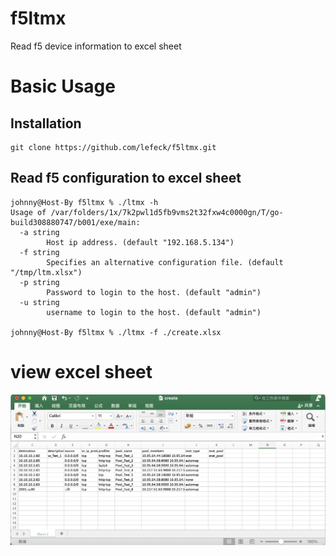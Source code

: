 # f5ltmx
Read f5 device information to excel sheet

# Basic Usage
## Installation
```cgo
git clone https://github.com/lefeck/f5ltmx.git
```
## Read f5 configuration to excel sheet
```cgo
johnny@Host-By f5ltmx % ./ltmx -h
Usage of /var/folders/1x/7k2pwl1d5fb9vms2t32fxw4c0000gn/T/go-build308880747/b001/exe/main:
  -a string
        Host ip address. (default "192.168.5.134")
  -f string
        Specifies an alternative configuration file. (default "/tmp/ltm.xlsx")
  -p string
        Password to login to the host. (default "admin")
  -u string
        username to login to the host. (default "admin")

johnny@Host-By f5ltmx % ./ltmx -f ./create.xlsx  
```
# view excel sheet
![img](./xlsx.png)